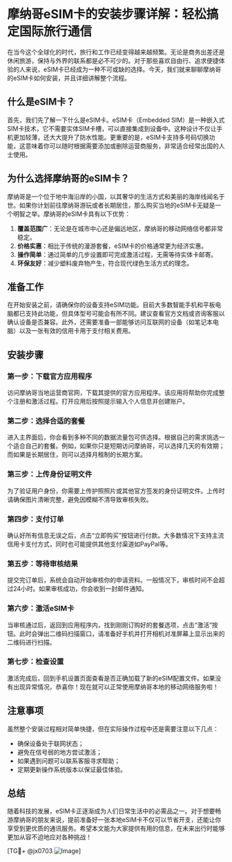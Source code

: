# 摩纳哥eSIM卡的安装步骤详解：轻松搞定国际旅行通信

在当今这个全球化的时代，旅行和工作已经变得越来越频繁。无论是商务出差还是休闲旅游，保持与外界的联系都是必不可少的。对于那些喜欢自由行、追求便捷体验的人来说，eSIM卡已经成为一种不可或缺的选择。今天，我们就来聊聊摩纳哥的eSIM卡如何安装，并且详细讲解整个流程。

## 什么是eSIM卡？

首先，我们先了解一下什么是eSIM卡。eSIM卡（Embedded SIM）是一种嵌入式SIM卡技术，它不需要实体SIM卡槽，可以直接集成到设备中。这种设计不仅让手机更加轻薄，还大大提升了防水性能。更重要的是，eSIM卡支持多号码切换功能，这意味着你可以随时根据需要添加或删除运营商服务，非常适合经常出国的人士使用。

## 为什么选择摩纳哥的eSIM卡？

摩纳哥是一个位于地中海沿岸的小国，以其奢华的生活方式和美丽的海岸线闻名于世。如果你计划前往摩纳哥游玩或者长期居住，那么购买当地的eSIM卡无疑是一个明智之举。摩纳哥的eSIM卡具有以下优势：

1. **覆盖范围广**：无论是在城市中心还是偏远地区，摩纳哥的移动网络信号都非常稳定。
2. **价格实惠**：相比于传统的漫游套餐，eSIM卡的价格通常更为经济实惠。
3. **操作简单**：通过简单的几步设置即可完成激活过程，无需等待实体卡邮寄。
4. **环保友好**：减少塑料废弃物产生，符合现代绿色生活方式的理念。

## 准备工作

在开始安装之前，请确保你的设备支持eSIM功能。目前大多数智能手机和平板电脑都已支持此功能，但具体型号可能会有所不同。建议查看官方文档或咨询客服以确认设备是否兼容。此外，还需要准备一部能够访问互联网的设备（如笔记本电脑）以及一张有效的信用卡用于支付相关费用。

## 安装步骤

### 第一步：下载官方应用程序
访问摩纳哥当地运营商官网，下载其提供的官方应用程序。该应用将帮助你完成整个注册和激活过程。打开应用后按照提示输入个人信息并创建账户。

### 第二步：选择合适的套餐
进入主界面后，你会看到多种不同的数据流量包可供选择。根据自己的需求挑选一个适合自己的套餐。例如，如果你只是短期访问摩纳哥，可以选择几天的有效期；而如果是长期居住，则可以选择月租制的长期方案。

### 第三步：上传身份证明文件
为了验证用户身份，你需要上传护照照片或其他官方签发的身份证明文件。上传时请确保图片清晰完整，避免因模糊不清导致审核失败。

### 第四步：支付订单
确认好所有信息无误之后，点击“立即购买”按钮进行付款。大多数情况下支持主流信用卡支付方式，同时也可能提供其他支付渠道如PayPal等。

### 第五步：等待审核结果
提交完订单后，系统会自动开始审核你的申请资料。一般情况下，审核时间不会超过24小时。如果审核成功，你会收到一封邮件通知。

### 第六步：激活eSIM卡
当审核通过后，返回到应用程序内，找到刚刚订购好的套餐选项，点击“激活”按钮。此时会弹出二维码扫描窗口，请准备好手机并打开相机对准屏幕上显示出来的二维码进行扫描。

### 第七步：检查设置
激活完成后，回到手机设置页面查看是否正确加载了新的eSIM配置文件。如果没有出现异常情况，恭喜你！现在就可以正常使用摩纳哥本地的移动网络服务啦！

## 注意事项

虽然整个安装过程相对简单快捷，但在实际操作过程中还是需要注意以下几点：

- 确保设备处于联网状态；
- 避免在信号弱的地方尝试激活；
- 如果遇到问题可以联系客服寻求帮助；
- 定期更新操作系统版本以保证最佳体验。

## 总结

随着科技的发展，eSIM卡正逐渐成为人们日常生活中的必需品之一。对于想要畅游摩纳哥的朋友来说，提前准备好一张本地eSIM卡不仅可以节省开支，还能让你享受到更优质的通讯服务。希望本文能为大家提供有用的信息，在未来出行时能够更加从容不迫地应对各种挑战！

[TG💪+ @jx0703 ![Image](https://github.com/user-attachments/assets/dbca1d08-cadb-493c-b0ec-ad6f7a83f270)]